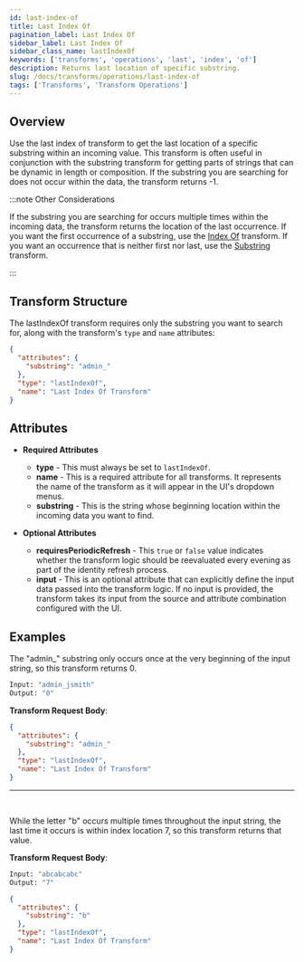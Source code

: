 ```yaml
---
id: last-index-of
title: Last Index Of
pagination_label: Last Index Of
sidebar_label: Last Index Of
sidebar_class_name: lastIndexOf
keywords: ['transforms', 'operations', 'last', 'index', 'of']
description: Returns last location of specific substring.
slug: /docs/transforms/operations/last-index-of
tags: ['Transforms', 'Transform Operations']
---
```


## Overview

Use the last index of transform to get the last location of a specific substring within an incoming value. This transform is often useful in conjunction with the substring transform for getting parts of strings that can be dynamic in length or composition. If the substring you are searching for does not occur within the data, the transform returns -1.

:::note Other Considerations

If the substring you are searching for occurs multiple times within the incoming data, the transform returns the location of the last occurrence. If you want the first occurrence of a substring, use the [Index Of](./index-of.md) transform. If you want an occurrence that is neither first nor last, use the [Substring](./substring.md) transform.

:::

## Transform Structure

The lastIndexOf transform requires only the substring you want to search for, along with the transform's `type` and `name` attributes:

```json
{
  "attributes": {
    "substring": "admin_"
  },
  "type": "lastIndexOf",
  "name": "Last Index Of Transform"
}
```

## Attributes

- **Required Attributes**

  - **type** - This must always be set to `lastIndexOf`.
  - **name** - This is a required attribute for all transforms. It represents the name of the transform as it will appear in the UI's dropdown menus.
  - **substring** - This is the string whose beginning location within the incoming data you want to find.

- **Optional Attributes**
  - **requiresPeriodicRefresh** - This `true` or `false` value indicates whether the transform logic should be reevaluated every evening as part of the identity refresh process.
  - **input** - This is an optional attribute that can explicitly define the input data passed into the transform logic. If no input is provided, the transform takes its input from the source and attribute combination configured with the UI.

## Examples

The "admin\_" substring only occurs once at the very beginning of the input string, so this transform returns 0.

```bash
Input: "admin_jsmith"
Output: "0"
```

**Transform Request Body**:

```json
{
  "attributes": {
    "substring": "admin_"
  },
  "type": "lastIndexOf",
  "name": "Last Index Of Transform"
}
```

---

<p>&nbsp;</p>

While the letter "b" occurs multiple times throughout the input string, the last time it occurs is within index location 7, so this transform returns that value.

**Transform Request Body**:

```bash
Input: "abcabcabc"
Output: "7"
```

```json
{
  "attributes": {
    "substring": "b"
  },
  "type": "lastIndexOf",
  "name": "Last Index Of Transform"
}
```
